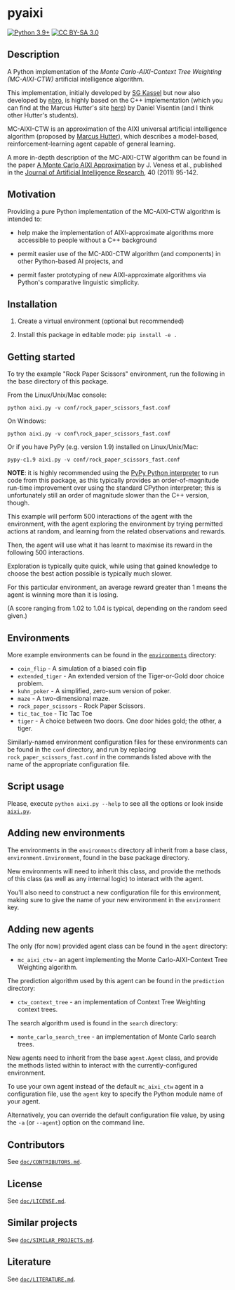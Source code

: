 # pyaixi


[![Python 3.9+](https://img.shields.io/badge/python-3.9+-blue.svg)](https://www.python.org/downloads/)  [![CC BY-SA 3.0][cc-by-sa-shield]][cc-by-sa]

## Description

A Python implementation of the _Monte Carlo-AIXI-Context Tree Weighting (MC-AIXI-CTW)_ artificial intelligence algorithm. 

This implementation, initially developed by [SG Kassel](https://github.com/sgkasselau) but now also developed by [nbro](https://github.com/nbro), is highly based on the C++ implementation (which you can find at the Marcus Hutter's site [here](http://www.hutter1.net/publ/aixictwxcode.zip)) by Daniel Visentin (and I think other Hutter's students).

MC-AIXI-CTW is an approximation of the AIXI universal artificial intelligence algorithm (proposed by [Marcus Hutter](http://www.hutter1.net/)), which  describes a model-based, reinforcement-learning agent capable of general learning.

A more in-depth description of the MC-AIXI-CTW algorithm can be found in the paper [A Monte Carlo AIXI Approximation](http://arxiv.org/abs/0909.0801) by  J. Veness et al., published in the [Journal of Artificial Intelligence Research](https://www.jair.org/index.php/jair), 40 (2011) 95-142.

## Motivation

Providing a pure Python implementation of the MC-AIXI-CTW algorithm is intended to:

- help make the implementation of AIXI-approximate algorithms more accessible to people without a C++ background

- permit easier use of the MC-AIXI-CTW algorithm (and components) in other Python-based AI projects, and

- permit faster prototyping of new AIXI-approximate algorithms via Python's comparative linguistic simplicity.

## Installation

1. Create a virtual environment (optional but recommended)

2. Install this package in editable mode: `pip install -e .`

## Getting started

To try the example "Rock Paper Scissors" environment, run the following in the base directory of this package.

From the Linux/Unix/Mac console:

    python aixi.py -v conf/rock_paper_scissors_fast.conf

On Windows:

    python aixi.py -v conf\rock_paper_scissors_fast.conf

Or if you have PyPy (e.g. version 1.9) installed on Linux/Unix/Mac:

    pypy-c1.9 aixi.py -v conf/rock_paper_scissors_fast.conf

**NOTE**: it is highly recommended using the [PyPy Python interpreter](http://pypy.org/) to run code from this package, as this typically provides an order-of-magnitude run-time improvement over using the standard CPython interpreter; this is unfortunately still an order of magnitude slower than the C++ version, though.

This example will perform 500 interactions of the agent with the environment, with the agent exploring the environment by trying permitted actions at random, and learning from the related observations and rewards.

Then, the agent will use what it has learnt to maximise its reward in the following 500 interactions. 

Exploration is typically quite quick, while using that gained knowledge to choose the best action possible is typically much slower.

For this particular environment, an average reward greater than 1 means the agent is winning more than it is losing.

(A score ranging from 1.02 to 1.04 is typical, depending on the random seed given.)

## Environments

More example environments can be found in the [`environments`](./pyaixi/environments) directory:

 - `coin_flip`            - A simulation of a biased coin flip
 - `extended_tiger`       - An extended version of the Tiger-or-Gold door choice problem.
 - `kuhn_poker`           - A simplified, zero-sum version of poker.
 - `maze`                 - A two-dimensional maze.
 - `rock_paper_scissors`  - Rock Paper Scissors.
 - `tic_tac_toe`          - Tic Tac Toe
 - `tiger`                - A choice between two doors. One door hides gold; the other, a tiger.

Similarly-named environment configuration files for these environments can be found in the `conf` directory, and run by replacing `rock_paper_scissors_fast.conf` in the commands listed above with the name of the appropriate configuration file.


## Script usage

Please, execute `python aixi.py --help` to see all the options or look inside [`aixi.py`](./aixi.py).

## Adding new environments

The environments in the `environments` directory all inherit from a base class, `environment.Environment`, found in the base package directory.

New environments will need to inherit this class, and provide the methods of this class (as well as any internal logic) to interact with the agent.

You'll also need to construct a new configuration file for this environment, making sure to give the name of your new environment in the `environment` key.


## Adding new agents

The only (for now) provided agent class can be found in the `agent` directory:

 - `mc_aixi_ctw` - an agent implementing the Monte Carlo-AIXI-Context Tree Weighting algorithm.
 
The prediction algorithm used by this agent can be found in the `prediction` directory:

 - `ctw_context_tree` - an implementation of Context Tree Weighting context trees.
 
The search algorithm used is found in the `search` directory:

 - `monte_carlo_search_tree` - an implementation of Monte Carlo search trees.
 
New agents need to inherit from the base `agent.Agent` class, and provide the methods  listed within to interact with the currently-configured environment.

To use your own agent instead of the default `mc_aixi_ctw` agent in a configuration file, use the `agent` key to specify the Python module name of your agent.

Alternatively, you can override the default configuration file value, by using  the `-a` (or `--agent`) option on the command line.

## Contributors

See [`doc/CONTRIBUTORS.md`](./doc/CONTRIBUTORS.md).

## License

See [`doc/LICENSE.md`](./doc/LICENSE.md).

## Similar projects

See [`doc/SIMILAR_PROJECTS.md`](./doc/SIMILAR_PROJECTS.md).

## Literature

See [`doc/LITERATURE.md`](./doc/LITERATURE.md).

[cc-by-sa]: https://creativecommons.org/licenses/by-sa/3.0/
[cc-by-sa-image]: https://licensebuttons.net/l/by-sa/3.0/eg/88x31.png
[cc-by-sa-shield]: https://img.shields.io/badge/CC%20BY--SA%203.0-CC%20BY--SA%203.0-red
